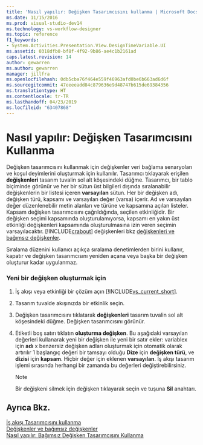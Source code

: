 ```yaml
---
title: 'Nasıl yapılır: Değişken Tasarımcısını kullanma | Microsoft Docs'
ms.date: 11/15/2016
ms.prod: visual-studio-dev14
ms.technology: vs-workflow-designer
ms.topic: reference
f1_keywords:
- System.Activities.Presentation.View.DesignTimeVariable.UI
ms.assetid: 0318dfb0-bf8f-4f92-9b86-ae4c1b2161ad
caps.latest.revision: 14
author: gewarren
ms.author: gewarren
manager: jillfra
ms.openlocfilehash: 0db5cba76f464e559f46963afd0be6b663ad6d6f
ms.sourcegitcommit: 47eeeeadd84c879636e9d48747b615de69384356
ms.translationtype: HT
ms.contentlocale: tr-TR
ms.lasthandoff: 04/23/2019
ms.locfileid: "63407868"
---
```

# <a name="how-to-use-the-variable-designer"></a>Nasıl yapılır: Değişken Tasarımcısını Kullanma
Değişken tasarımcısını kullanmak için değişkenler veri bağlama senaryoları ve koşul deyimlerini oluşturmak için kullanılır. Tasarımcı tıklayarak erişilen **değişkenleri** tasarım tuvalin sol alt köşesindeki düğme. Tasarımcı, bir tablo biçiminde görünür ve her bir sütun üst bilgileri dışında sıralanabilir değişkenlerin bir listesi içeren **varsayılan** sütun. Her bir değişken adı, değişken türü, kapsamı ve varsayılan değer (varsa) içerir. Ad ve varsayılan değer düzenlenebilir metin alanları ve türüne ve kapsamına açılan listeler. Kapsam değişken tasarımcısını çağrıldığında, seçilen etkinliğidir. Bir değişken seçimi kapsamında oluşturulamıyorsa, kapsamı en yakın üst etkinliği değişkenleri kapsamında oluşturulmasına izin veren seçimin varsayılacaktır. [!INCLUDE[crabout](../includes/crabout-md.md)] değişkenleri bkz [değişkenleri ve bağımsız değişkenler](http://msdn.microsoft.com/library/d03dbe34-5b2e-4f21-8b57-693ee49611b8).  
  
 Sıralama düzenini kullanıcı açıkça sıralama denetimlerden birini kullanır, kapatır ve değişken tasarımcısını yeniden açana veya başka bir değişken oluşturur kadar uygulanmaz.  
  
### <a name="to-create-a-new-variable"></a>Yeni bir değişken oluşturmak için  
  
1. İş akışı veya etkinliği bir çözüm açın [!INCLUDE[vs_current_short](../includes/vs-current-short-md.md)].  
  
2. Tasarım tuvalde akışınızda bir etkinlik seçin.  
  
3. Değişken tasarımcısını tıklatarak **değişkenleri** tasarım tuvalin sol alt köşesindeki düğme. Değişken tasarımcısını görünür.  
  
4. Etiketli boş satırı tıklatın **oluşturma değişken**. Bu aşağıdaki varsayılan değerleri kullanarak yeni bir değişken ile yeni bir satır ekler: variablex için **adı** x benzersiz değişken adları oluşturmak için otomatik olarak artırılır 1 başlangıç değeri bir tamsayı olduğu  **Dize** için **değişken türü**, ve **dizisi** için **kapsam**. Hiçbir değer için eklenen **varsayılan**. İş akışı tasarım işlemi sırasında herhangi bir zamanda bu değerleri değiştirebilirsiniz.  
  
    > [!NOTE]
    > Bir değişkeni silmek için değişken tıklayarak seçin ve tuşuna **Sil** anahtarı.  
  
## <a name="see-also"></a>Ayrıca Bkz.  
 [İş akışı Tasarımcısını kullanma](../workflow-designer/using-the-workflow-designer.md)   
 [Değişkenler ve bağımsız değişkenler](http://msdn.microsoft.com/library/d03dbe34-5b2e-4f21-8b57-693ee49611b8)   
 [Nasıl yapılır: Bağımsız Değişken Tasarımcısını Kullanma](../workflow-designer/how-to-use-the-argument-designer.md)